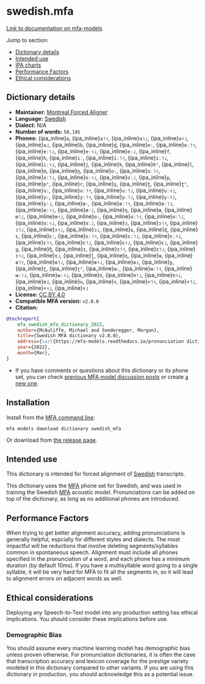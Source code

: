 
# swedish.mfa

[Link to documentation on mfa-models](https://mfa-models.readthedocs.io/en/main/dictionary/swedish_mfa.html)

Jump to section:

- [Dictionary details](#dictionary-details)
- [Intended use](#intended-use)
- [IPA charts](#ipa-charts)
- [Performance Factors](#performance-factors)
- [Ethical considerations](#ethical-considerations)

## Dictionary details

- **Maintainer:** [Montreal Forced Aligner](https://montreal-forced-aligner.readthedocs.io/)
- **Language:** [Swedish](https://en.wikipedia.org/wiki/Swedish_language)
- **Dialect:** N/A
- **Number of words:** `50,195`
- **Phones:** {ipa_inline}`a`, {ipa_inline}`a˥˧`, {ipa_inline}`a˥˩`, {ipa_inline}`a˧˩`, {ipa_inline}`a˩`, {ipa_inline}`b`, {ipa_inline}`d̪`, {ipa_inline}`eː`, {ipa_inline}`eː˥˧`, {ipa_inline}`eː˥˩`, {ipa_inline}`eː˧˩`, {ipa_inline}`eː˩`, {ipa_inline}`f`, {ipa_inline}`h`, {ipa_inline}`iː`, {ipa_inline}`iː˥˧`, {ipa_inline}`iː˥˩`, {ipa_inline}`iː˧˩`, {ipa_inline}`j`, {ipa_inline}`k`, {ipa_inline}`kʰ`, {ipa_inline}`l`, {ipa_inline}`m`, {ipa_inline}`n̪`, {ipa_inline}`oː`, {ipa_inline}`oː˥˧`, {ipa_inline}`oː˥˩`, {ipa_inline}`oː˧˩`, {ipa_inline}`oː˩`, {ipa_inline}`p`, {ipa_inline}`pʰ`, {ipa_inline}`r`, {ipa_inline}`s̪`, {ipa_inline}`t̪`, {ipa_inline}`t̪ʰ`, {ipa_inline}`uː`, {ipa_inline}`uː˥˧`, {ipa_inline}`uː˥˩`, {ipa_inline}`uː˧˩`, {ipa_inline}`yː`, {ipa_inline}`yː˥˧`, {ipa_inline}`yː˥˩`, {ipa_inline}`yː˧˩`, {ipa_inline}`yː˩`, {ipa_inline}`øː`, {ipa_inline}`øː˥˧`, {ipa_inline}`øː˥˩`, {ipa_inline}`øː˧˩`, {ipa_inline}`øː˩`, {ipa_inline}`ŋ`, {ipa_inline}`œ`, {ipa_inline}`œ˥˩`, {ipa_inline}`œ˧˩`, {ipa_inline}`ɑː`, {ipa_inline}`ɑː˥˧`, {ipa_inline}`ɑː˥˩`, {ipa_inline}`ɑː˧˩`, {ipa_inline}`ɑː˩`, {ipa_inline}`ɔ`, {ipa_inline}`ɔ˥˧`, {ipa_inline}`ɔ˥˩`, {ipa_inline}`ɔ˧˩`, {ipa_inline}`ɔ˩`, {ipa_inline}`ɕ`, {ipa_inline}`ɖ`, {ipa_inline}`ɛ`, {ipa_inline}`ɛː`, {ipa_inline}`ɛː˥˧`, {ipa_inline}`ɛː˥˩`, {ipa_inline}`ɛː˧˩`, {ipa_inline}`ɛ˥˧`, {ipa_inline}`ɛ˥˩`, {ipa_inline}`ɛ˧˩`, {ipa_inline}`ɛ˩`, {ipa_inline}`ɡ`, {ipa_inline}`ɧ`, {ipa_inline}`ɪ`, {ipa_inline}`ɪ˥˧`, {ipa_inline}`ɪ˥˩`, {ipa_inline}`ɪ˧˩`, {ipa_inline}`ɪ˩`, {ipa_inline}`ɭ`, {ipa_inline}`ɳ`, {ipa_inline}`ɵ`, {ipa_inline}`ɵ˥˧`, {ipa_inline}`ɵ˥˩`, {ipa_inline}`ɵ˧˩`, {ipa_inline}`ɵ˩`, {ipa_inline}`ʂ`, {ipa_inline}`ʈ`, {ipa_inline}`ʈʰ`, {ipa_inline}`ʉː`, {ipa_inline}`ʉː˥˧`, {ipa_inline}`ʉː˥˩`, {ipa_inline}`ʉː˧˩`, {ipa_inline}`ʊ`, {ipa_inline}`ʊ˥˩`, {ipa_inline}`ʊ˧˩`, {ipa_inline}`ʊ˩`, {ipa_inline}`ʋ`, {ipa_inline}`ʏ`, {ipa_inline}`ʏ˥˧`, {ipa_inline}`ʏ˥˩`, {ipa_inline}`ʏ˧˩`, {ipa_inline}`ʏ˩`
- **License:** [CC BY 4.0](https://github.com/MontrealCorpusTools/mfa-models/tree/main/dictionary/swedish/MFA/v2.0.0/LICENSE)
- **Compatible MFA version:** `v2.0.0`
- **Citation:**

```bibtex
@techreport{
	mfa_swedish_mfa_dictionary_2022,
	author={McAuliffe, Michael and Sonderegger, Morgan},
	title={Swedish MFA dictionary v2.0.0},
	address={\url{https://mfa-models.readthedocs.io/pronunciation dictionary/Swedish/Swedish MFA dictionary v2_0_0.html}},
	year={2022},
	month={Mar},
}
```

- If you have comments or questions about this dictionary or its phone set, you can check [previous MFA model discussion posts](https://github.com/MontrealCorpusTools/mfa-models/discussions?discussions_q=Swedish+MFA+dictionary+v2.0.0) or create [a new one](https://github.com/MontrealCorpusTools/mfa-models/discussions/new).

## Installation

Install from the [MFA command line](https://montreal-forced-aligner.readthedocs.io/en/latest/user_guide/models/index.html):

```
mfa models download dictionary swedish_mfa
```

Or download from [the release page](https://github.com/MontrealCorpusTools/mfa-models/releases/tag/dictionary-swedish_mfa-v2.0.0).

## Intended use

This dictionary is intended for forced alignment of [Swedish](https://en.wikipedia.org/wiki/Swedish_language) transcripts.

This dictionary uses the [MFA](https://mfa-models.readthedocs.io/en/refactor/mfa_phone_set.html#swedish) phone set for Swedish, and was used in training the Swedish [MFA](https://mfa-models.readthedocs.io/en/refactor/mfa_phone_set.html#swedish) acoustic model.
Pronunciations can be added on top of the dictionary, as long as no additional phones are introduced.

## Performance Factors

When trying to get better alignment accuracy, adding pronunciations is generally helpful, espcially for different styles and dialects.  The most impactful will be reductions that
involve deleting segments/syllables common in spontaneous speech.  Alignment must include all phones specified in the pronunciation of a word, and each phone has
a minimum duration (by default 10ms). If you have a multisyllable word going to a single syllable, it will be very hard for MFA to fit all the segments in,
so it will lead to alignment errors on adjacent words as well.

## Ethical considerations

Deploying any Speech-to-Text model into any production setting has ethical implications. You should consider these implications before use.

### Demographic Bias

You should assume every machine learning model has demographic bias unless proven otherwise.
For pronunciation dictionaries, it is often the case that transcription accuracy and lexicon coverage for the prestige variety modeled in this dictionary compared to other variants.
If you are using this dictionary in production, you should acknowledge this as a potential issue.
